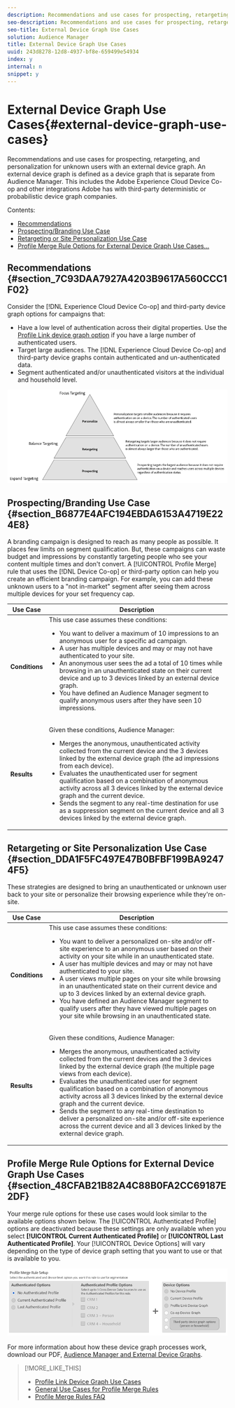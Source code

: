 ```yaml
---
description: Recommendations and use cases for prospecting, retargeting, and personalization for unknown users with an external device graph. An external device graph is defined as a device graph that is separate from Audience Manager. This includes the Adobe Experience Cloud Device Co-op and other integrations Adobe has with third-party deterministic or probabilistic device graph companies.
seo-description: Recommendations and use cases for prospecting, retargeting, and personalization for unknown users with an external device graph. An external device graph is defined as a device graph that is separate from Audience Manager. This includes the Adobe Experience Cloud Device Co-op and other integrations Adobe has with third-party deterministic or probabilistic device graph companies.
seo-title: External Device Graph Use Cases
solution: Audience Manager
title: External Device Graph Use Cases
uuid: 243d8278-12d8-4937-bf8e-659499e54934
index: y
internal: n
snippet: y
---
```


# External Device Graph Use Cases{#external-device-graph-use-cases}

Recommendations and use cases for prospecting, retargeting, and personalization for unknown users with an external device graph. An external device graph is defined as a device graph that is separate from Audience Manager. This includes the Adobe Experience Cloud Device Co-op and other integrations Adobe has with third-party deterministic or probabilistic device graph companies.

Contents:

<ul class="simplelist"> 
 <li> <a href="../../c-features/profile-merge-rules/external-graph-use-cases.md#section_7C93DAA7927A4203B9617A560CCC1F02" format="dita" scope="local"> Recommendations </a> </li> 
 <li> <a href="../../c-features/profile-merge-rules/external-graph-use-cases.md#section_B6877E4AFC194EBDA6153A4719E224E8" format="dita" scope="local"> Prospecting/Branding Use Case </a> </li> 
 <li> <a href="../../c-features/profile-merge-rules/external-graph-use-cases.md#section_DDA1F5FC497E47B0BFBF199BA92474F5" format="dita" scope="local"> Retargeting or Site Personalization Use Case </a> </li> 
 <li> <a href="../../c-features/profile-merge-rules/external-graph-use-cases.md#section_48CFAB21B82A4C88B0FA2CC69187E2DF" format="dita" scope="local"> Profile Merge Rule Options for External Device Graph Use Cases... </a> </li> 
</ul>

## Recommendations {#section_7C93DAA7927A4203B9617A560CCC1F02}

Consider the [!DNL Experience Cloud Device Co-op] and third-party device graph options for campaigns that:

* Have a low level of authentication across their digital properties. Use the [Profile Link device graph option](../../c-features/profile-merge-rules/merge-rule-definitions.md#section_E83D68EC2ADA4030B1D0206AE6A6E8BF) if you have a large number of authenticated users. 
* Target large audiences. The [!DNL Experience Cloud Device Co-op] and third-party device graphs contain authenticated and un-authenticated data. 
* Segment authenticated and/or unauthenticated visitors at the individual and household level.

![](assets/merge-rule-triangle1.png)

## Prospecting/Branding Use Case {#section_B6877E4AFC194EBDA6153A4719E224E8}

A branding campaign is designed to reach as many people as possible. It places few limits on segment qualification. But, these campaigns can waste budget and impressions by constantly targeting people who see your content multiple times and don't convert. A [!UICONTROL Profile Merge] rule that uses the [!DNL Device Co-op] or third-party option can help you create an efficient branding campaign. For example, you can add these unknown users to a "not in-market" segment after seeing them across multiple devices for your set frequency cap.

<table id="table_00F6EED172574E80A38CADA8A92A23B1"> 
 <thead> 
  <tr> 
   <th colname="col1" class="entry"> Use Case </th> 
   <th colname="col2" class="entry"> Description </th> 
  </tr> 
 </thead>
 <tbody> 
  <tr> 
   <td colname="col1"> <p> <b>Conditions</b> </p> </td> 
   <td colname="col2">This use case assumes these conditions: <p> 
     <ul id="ul_F5CA7EE525774F7EBA5FBB5F94E4EDC8"> 
      <li id="li_81AE304924724146A24FAB5B6533AD8E">You want to deliver a maximum of 10 impressions to an anonymous user for a specific ad campaign. </li> 
      <li id="li_E371F989735245B0B82433DE240D56D0">A user has multiple devices and may or may not have authenticated to your site. </li> 
      <li id="li_9231ABE15CA249E6B79D8BF0E511FD33">An anonymous user sees the ad a total of 10 times while browsing in an unauthenticated state on their current device and up to 3 devices linked by an external device graph. </li> 
      <li id="li_8C276C07019C49EFA3A0D0D54CF73C31">You have defined an <span class="keyword"> Audience Manager</span> segment to qualify anonymous users after they have seen 10 impressions. </li> 
     </ul> </p> </td> 
  </tr> 
  <tr> 
   <td colname="col1"> <p> <b>Results</b> </p> </td> 
   <td colname="col2"> <p>Given these conditions, <span class="keyword"> Audience Manager</span>: </p> <p> 
     <ul id="ul_8E988B1005324526BC6DC6637BBACCFB"> 
      <li id="li_C9DD546754914BACB8F4C92C7D4ED70E">Merges the anonymous, unauthenticated activity collected from the current device and the 3 devices linked by the external device graph (the ad impressions from each device). </li> 
      <li id="li_FB55CB9116074525BA30FF062D1136AE">Evaluates the unauthenticated user for segment qualification based on a combination of anonymous activity across all 3 devices linked by the external device graph and the current device. </li> 
      <li id="li_B28EB32F718145A7ABBDAC0AF75E2AFC">Sends the segment to any real-time destination for use as a suppression segment on the current device and all 3 devices linked by the external device graph. </li> 
     </ul> </p> </td> 
  </tr> 
 </tbody> 
</table>

## Retargeting or Site Personalization Use Case {#section_DDA1F5FC497E47B0BFBF199BA92474F5}

These strategies are designed to bring an unauthenticated or unknown user back to your site or personalize their browsing experience while they're on-site.

<table id="table_0EE2052AA3E744B3B76036FC06B5A453"> 
 <thead> 
  <tr> 
   <th colname="col1" class="entry"> Use Case </th> 
   <th colname="col2" class="entry"> Description </th> 
  </tr> 
 </thead>
 <tbody> 
  <tr> 
   <td colname="col1"> <p> <b>Conditions</b> </p> </td> 
   <td colname="col2">This use case assumes these conditions: <p> 
     <ul id="ul_FD0B869B4AF3453FAEC9BA3A45ABF039"> 
      <li id="li_8E30BAED42E94AB3B81FCB1C7464E5FC">You want to deliver a personalized on-site and/or off-site experience to an anonymous user based on their activity on your site while in an unauthenticated state. </li> 
      <li id="li_3DBE53BA94324F1BA1C52A37AD4E426C">A user has multiple devices and may or may not have authenticated to your site. </li> 
      <li id="li_F867AFBDC1A54CD6A68AB0EC196E27C9">A user views multiple pages on your site while browsing in an unauthenticated state on their current device and up to 3 devices linked by an external device graph. </li> 
      <li id="li_7E35D77949CE4E69BD51655AA4C40BEE">You have defined an <span class="keyword"> Audience Manager</span> segment to qualify users after they have viewed multiple pages on your site while browsing in an unauthenticated state. </li> 
     </ul> </p> </td> 
  </tr> 
  <tr> 
   <td colname="col1"> <p> <b>Results</b> </p> </td> 
   <td colname="col2"> <p>Given these conditions, <span class="wintitle"> Audience Manager</span>: </p> <p> 
     <ul id="ul_301339426B0643B295DC5B17E1939CFB"> 
      <li id="li_7E8BC3B179804F4A929497DE81E76911">Merges the anonymous, unauthenticated activity collected from the current devices and the 3 devices linked by the external device graph (the multiple page views from each device). </li> 
      <li id="li_803EFD58AA124A5BBC8279C4DC695544">Evaluates the unauthenticated user for segment qualification based on a combination of anonymous activity across all 3 devices linked by the external device graph and the current device. </li> 
      <li id="li_98D749268CC5456CBC9CF3BF5EB91BA8">Sends the segment to any real-time destination to deliver a personalized on-site and/or off-site experience across the current device and all 3 devices linked by the external device graph. </li> 
     </ul> </p> </td> 
  </tr> 
 </tbody> 
</table>

## Profile Merge Rule Options for External Device Graph Use Cases {#section_48CFAB21B82A4C88B0FA2CC69187E2DF}

Your merge rule options for these use cases would look similar to the available options shown below. The [!UICONTROL Authenticated Profile] options are deactivated because these settings are only available when you select **[!UICONTROL Current Authenticated Profile]** or **[!UICONTROL Last Authenticated Profile]**. Your [!UICONTROL Device Options] will vary depending on the type of device graph setting that you want to use or that is available to you.

![](assets/merge-rules-external.png)

For more information about how these device graph processes work, download our PDF, [Audience Manager and External Device Graphs](https://marketing.adobe.com/resources/help/en_US/aam/downloads/AAM_Device_Graphs.pdf). 

>[!MORE_LIKE_THIS]
>
>* [Profile Link Device Graph Use Cases](profile-link-use-case.md#concept_5D9D32E18BB94F318A8BA0229335F1B9)
>* [General Use Cases for Profile Merge Rules](merge-rule-targeting-options.md#concept_7F8EC9D100AE442185B2C3EE65814DD2)
>* [Profile Merge Rules FAQ](faq-profile-merge.md#concept_C8E29A974E194B62B0BAC1CCDD0DF4FF)
